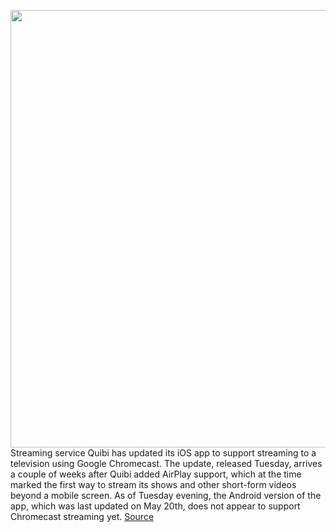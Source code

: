 <img src='https://cdn.vox-cdn.com/thumbor/-GksgPp_2MC7AfISzarRBrzOYsc=/0x0:2040x1360/1200x800/filters:focal(857x517:1183x843)/cdn.vox-cdn.com/uploads/chorus_image/image/66914199/acastro_200306_1777_Quibi_0001.0.0.jpg' width='700px' /><br/>
Streaming service Quibi has updated its iOS app to support streaming to a television using Google Chromecast. The update, released Tuesday, arrives a couple of weeks after Quibi added AirPlay support, which at the time marked the first way to stream its shows and other short-form videos beyond a mobile screen. As of Tuesday evening, the Android version of the app, which was last updated on May 20th, does not appear to support Chromecast streaming yet.
<a href='https://www.theverge.com/2020/6/9/21285760/quibi-google-chromecast-support-feature-launch-apple-airplay-tv-shows'> Source <a/>